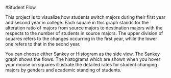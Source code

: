 #Student Flow

This project is to visualize how students switch majors during their first year and second year in college. Each square in this graph stands for the alteration ratio of majors from source majors to destination majors with the respects to the number of students in source majors. The upper division of squares refers to the changes occurring in the first year, while the lower one refers to that in the seond year. 

You can choose either Sankey or Histogram as the side view. The Sankey graph shows the flows. The histograms which are shown when you hover your mouse on squares illustrate the detailed rates for student changing majors by genders and academic standing of students.
